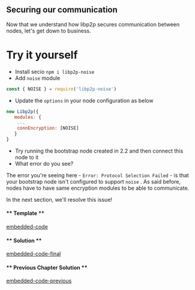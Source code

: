 ## Securing our communication

Now that we understand how libp2p secures communication between nodes, let's get down to business.

# Try it yourself

- Install secio `npm i libp2p-noise`
- Add `noise` module

```javascript
const { NOISE } = require('libp2p-noise')
```

- Update the `options` in your node configuration as below

```javascript
new Libp2p({
   modules: {
    ...
    connEncryption: [NOISE]
   }
}
```

- Try running the bootstrap node created in 2.2 and then connect this node to it
- What error do you see?

The error you're seeing here - `Error: Protocol Selection Failed` - is that your bootstrap node isn't configured to support `noise` . As said before, nodes have to have same encryption modules to be able to communicate.

In the next section, we'll resolve this issue!

<!-- tabs:start -->

#### ** Template **

[embedded-code](../assets/3/3.0-template-code.js ':include :type=code embed-template')

#### ** Solution **

[embedded-code-final](../assets/3/3.0-finished-code.js ':include :type=code embed-final')

#### ** Previous Chapter Solution **

[embedded-code-previous](../assets/2/2.3-finished-code.js ':include :type=code embed-previous')

<!-- tabs:end -->

